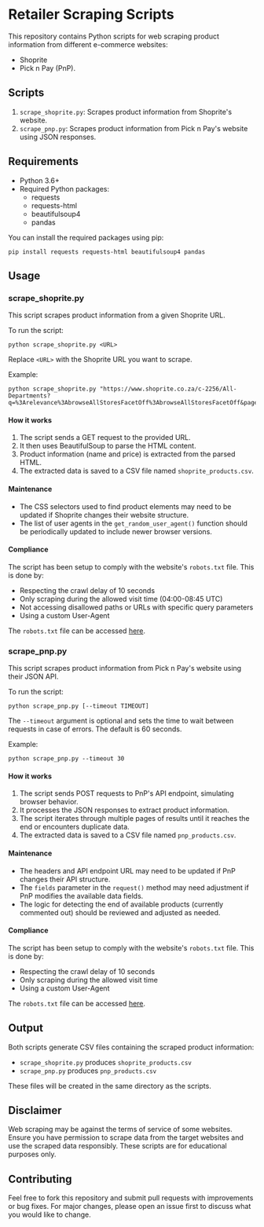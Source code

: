 # Retailer Scraping Scripts

This repository contains Python scripts for web scraping product information from different e-commerce websites:
- Shoprite
- Pick n Pay (PnP).

## Scripts

1. `scrape_shoprite.py`: Scrapes product information from Shoprite's website.
2. `scrape_pnp.py`: Scrapes product information from Pick n Pay's website using JSON responses.

## Requirements

- Python 3.6+
- Required Python packages:
  - requests
  - requests-html
  - beautifulsoup4
  - pandas

You can install the required packages using pip:

```
pip install requests requests-html beautifulsoup4 pandas
```

## Usage

### scrape_shoprite.py

This script scrapes product information from a given Shoprite URL.

To run the script:

```
python scrape_shoprite.py <URL>
```

Replace `<URL>` with the Shoprite URL you want to scrape.

Example:
```
python scrape_shoprite.py "https://www.shoprite.co.za/c-2256/All-Departments?q=%3Arelevance%3AbrowseAllStoresFacetOff%3AbrowseAllStoresFacetOff&page=1"
```

#### How it works

1. The script sends a GET request to the provided URL.
2. It then uses BeautifulSoup to parse the HTML content.
3. Product information (name and price) is extracted from the parsed HTML.
4. The extracted data is saved to a CSV file named `shoprite_products.csv`.

#### Maintenance

- The CSS selectors used to find product elements may need to be updated if Shoprite changes their website structure.
- The list of user agents in the `get_random_user_agent()` function should be periodically updated to include newer browser versions.

#### Compliance

The script has been setup to comply with the website's `robots.txt` file. This is done by:
- Respecting the crawl delay of 10 seconds
- Only scraping during the allowed visit time (04:00-08:45 UTC)
- Not accessing disallowed paths or URLs with specific query parameters
- Using a custom User-Agent

The `robots.txt` file can be accessed [here](https://www.shoprite.co.za/robots.txt).

### scrape_pnp.py

This script scrapes product information from Pick n Pay's website using their JSON API.

To run the script:

```
python scrape_pnp.py [--timeout TIMEOUT]
```

The `--timeout` argument is optional and sets the time to wait between requests in case of errors. The default is 60 seconds.

Example:
```
python scrape_pnp.py --timeout 30
```

#### How it works

1. The script sends POST requests to PnP's API endpoint, simulating browser behavior.
2. It processes the JSON responses to extract product information.
3. The script iterates through multiple pages of results until it reaches the end or encounters duplicate data.
4. The extracted data is saved to a CSV file named `pnp_products.csv`.

#### Maintenance

- The headers and API endpoint URL may need to be updated if PnP changes their API structure.
- The `fields` parameter in the `request()` method may need adjustment if PnP modifies the available data fields.
- The logic for detecting the end of available products (currently commented out) should be reviewed and adjusted as needed.

#### Compliance

The script has been setup to comply with the website's `robots.txt` file. This is done by:
- Respecting the crawl delay of 10 seconds
- Only scraping during the allowed visit time
- Using a custom User-Agent

The `robots.txt` file can be accessed [here](https://www.pnp.co.za/robots.txt).

## Output

Both scripts generate CSV files containing the scraped product information:

- `scrape_shoprite.py` produces `shoprite_products.csv`
- `scrape_pnp.py` produces `pnp_products.csv`

These files will be created in the same directory as the scripts.

## Disclaimer

Web scraping may be against the terms of service of some websites. Ensure you have permission to scrape data from the target websites and use the scraped data responsibly. These scripts are for educational purposes only.

## Contributing

Feel free to fork this repository and submit pull requests with improvements or bug fixes. For major changes, please open an issue first to discuss what you would like to change.
